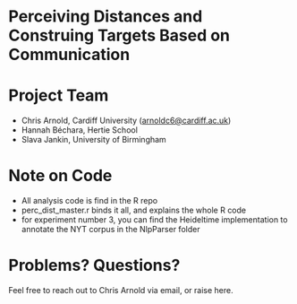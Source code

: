 Perceiving Distances and Construing Targets Based on Communication
================

# Project Team
* Chris Arnold, Cardiff University (arnoldc6@cardiff.ac.uk)
* Hannah Béchara, Hertie School
* Slava Jankin, University of Birmingham

# Note on Code
* All analysis code is find in the R repo
* perc_dist_master.r binds it all, and explains the whole R code
* for experiment number 3, you can find the Heideltime implementation to annotate the NYT corpus in the NlpParser folder

# Problems? Questions?
Feel free to reach out to Chris Arnold via email, or raise here.
